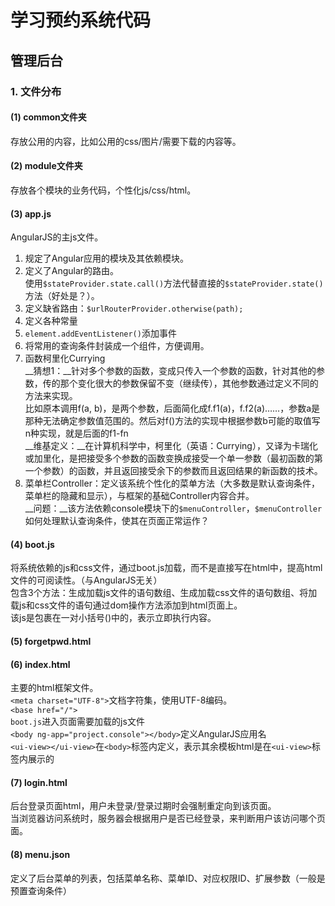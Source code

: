 # 学习预约系统代码
## 管理后台
### 1. __文件分布__  
#### (1) common文件夹  
存放公用的内容，比如公用的css/图片/需要下载的内容等。
#### (2) module文件夹  
存放各个模块的业务代码，个性化js/css/html。
#### (3) app.js  
AngularJS的主js文件。  
1. 规定了Angular应用的模块及其依赖模块。  
2. 定义了Angular的路由。  
使用`$stateProvider.state.call()`方法代替直接的`$stateProvider.state()`方法（好处是？）。  
3. 定义缺省路由：`$urlRouterProvider.otherwise(path);`  
4. 定义各种常量  
5. `element.addEventListener()`添加事件  
6. 将常用的查询条件封装成一个组件，方便调用。  
7. 函数柯里化Currying  
__猜想1：__针对多个参数的函数，变成只传入一个参数的函数，针对其他的参数，传的那个变化很大的参数保留不变（继续传），其他参数通过定义不同的方法来实现。  
比如原本调用f(a, b)，是两个参数，后面简化成f.f1(a)，f.f2(a)……，参数a是那种无法确定参数值范围的。然后对f()方法的实现中根据参数b可能的取值写n种实现，就是后面的f1-fn  
__维基定义：__在计算机科学中，柯里化（英语：Currying），又译为卡瑞化或加里化，是把接受多个参数的函数变换成接受一个单一参数（最初函数的第一个参数）的函数，并且返回接受余下的参数而且返回结果的新函数的技术。  
8. 菜单栏Controller：定义该系统个性化的菜单方法（大多数是默认查询条件，菜单栏的隐藏和显示），与框架的基础Controller内容合并。  
__问题：__该方法依赖console模块下的`$menuController`，`$menuController`如何处理默认查询条件，使其在页面正常运作？

#### (4) boot.js  
将系统依赖的js和css文件，通过boot.js加载，而不是直接写在html中，提高html文件的可阅读性。（与AngularJS无关）  
包含3个方法：生成加载js文件的语句数组、生成加载css文件的语句数组、将加载js和css文件的语句通过dom操作方法添加到html页面上。  
该js是包裹在一对小括号()中的，表示立即执行内容。  
#### (5) forgetpwd.html  
#### (6) index.html  
主要的html框架文件。  
`<meta charset="UTF-8">`文档字符集，使用UTF-8编码。  
`<base href="/">`  
`boot.js`进入页面需要加载的js文件  
`<body ng-app="project.console"></body>`定义AngularJS应用名  
`<ui-view></ui-view>`在`<body>`标签内定义，表示其余模板html是在`<ui-view>`标签内展示的  
#### (7) login.html
后台登录页面html，用户未登录/登录过期时会强制重定向到该页面。  
当浏览器访问系统时，服务器会根据用户是否已经登录，来判断用户该访问哪个页面。
#### (8) menu.json  
定义了后台菜单的列表，包括菜单名称、菜单ID、对应权限ID、扩展参数（一般是预置查询条件）